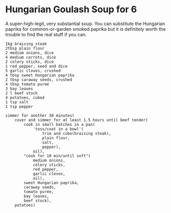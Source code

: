 Hungarian Goulash Soup for 6
============================

A super-high-legit, very substantial soup. You can substitute the Hungarian
paprika for common-or-garden smoked paprika but it is definitely worth the
trouble to find the real stuff if you can.

    1kg braising steak
    2tbsp plain flour
    2 medium onions, dice
    4 medium carrots, dice
    2 celery sticks, dice
    1 red pepper, seed and dice
    5 garlic cloves, crushed
    4 tbsp sweet Hungarian paprika
    2 tbsp caraway seeds, crushed
    4 tbsp tomato puree
    3 bay leaves
    2 l beef stock
    4 potatoes, cubed
    1 tsp salt 
    1 tsp pepper

    simmer for another 30 minutes(
        cover and simmer for at least 1.5 hours until beef tender(
            cook in small batches in a pan(
                'toss/coat in a bowl'(
                    trim and cube(braising steak),
                    plain flour,
                    salt,
                    pepper),
                oil),
            "cook for 10 min/until soft"(
                medium onions,
                celery sticks,
                red pepper,
                garlic cloves,
                oil),
            sweet Hungarian paprika,
            caraway seeds,
            tomato puree,
            bay leaves,
            beef stock),
        potatoes)
